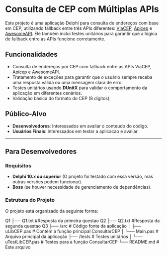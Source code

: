 # Consulta de CEP com Múltiplas APIs

Este projeto é uma aplicação Delphi para consulta de endereços com base em CEP, utilizando fallback entre três APIs diferentes: [ViaCEP](https://viacep.com.br), [Apicep](https://apicep.com/api-de-consulta/) e [AwesomeAPI](https://cep.awesomeapi.com.br/json/). Ele também inclui testes unitários para garantir que a lógica de fallback entre as APIs funcione corretamente.

## Funcionalidades

- Consulta de endereços por CEP com fallback entre as APIs ViaCEP, Apicep e AwesomeAPI.
- Tratamento de exceções para garantir que o usuário sempre receba uma resposta válida ou uma mensagem clara de erro.
- Testes unitários usando **DUnitX** para validar o comportamento da aplicação em diferentes cenários.
- Validação básica do formato do CEP (8 dígitos).

## Público-Alvo

- **Desenvolvedores**: Interessados em avaliar o conteudo do código.
- **Usuários Finais**: Interessados em testar a aplicacao e avaliar.

---

## Para Desenvolvedores

### Requisitos

- **Delphi 10.x ou superior** (O projeto foi testado com essa versão, mas outras versões podem funcionar).
- **Boss** (se houver necessidade de gerenciamento de dependências).

### Estrutura do Projeto

O projeto está organizado da seguinte forma:

Q1
├── Q1.txt                  #Resposta da primeira questao
Q2
├── Q2.txt                  #Resposta da segunda questao
Q3
├── /src                    # Código fonte da aplicação
│   ├── uLibCEP.pas         # Contém a função principal ConsultarCEP
│   └── Main.pas            # Arquivo principal da aplicação
├── /tests                  # Testes unitários
│   └── uTestLibCEP.pas     # Testes para a função ConsultarCEP
└── README.md               # Este arquivo



